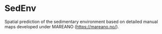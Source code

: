 # SedEnv
Spatial prediction of the sedimentary environment based on detailed manual maps developed under MAREANO (https://mareano.no/).
